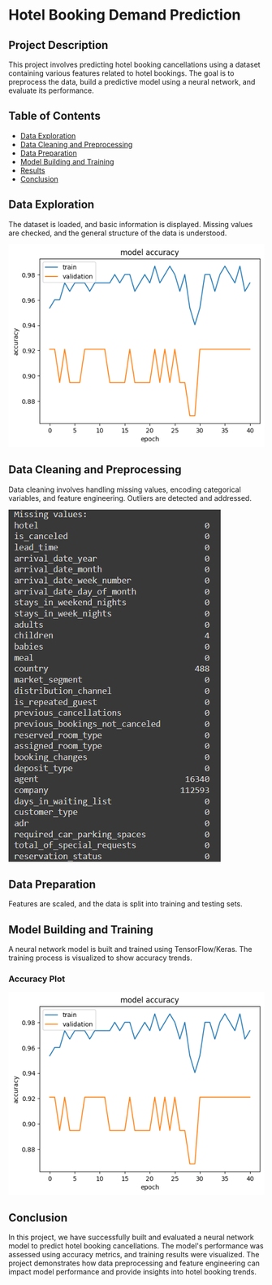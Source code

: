 # Hotel Booking Demand Prediction

## Project Description

This project involves predicting hotel booking cancellations using a dataset containing various features related to hotel bookings. The goal is to preprocess the data, build a predictive model using a neural network, and evaluate its performance.

## Table of Contents

- [Data Exploration](#data-exploration)
- [Data Cleaning and Preprocessing](#data-cleaning-and-preprocessing)
- [Data Preparation](#data-preparation)
- [Model Building and Training](#model-building-and-training)
- [Results](#results)
- [Conclusion](#conclusion)

## Data Exploration

The dataset is loaded, and basic information is displayed. Missing values are checked, and the general structure of the data is understood.

![Sample Data](images/acc.png)

## Data Cleaning and Preprocessing

Data cleaning involves handling missing values, encoding categorical variables, and feature engineering. Outliers are detected and addressed.

![Missing Values](images/missing.png)

## Data Preparation

Features are scaled, and the data is split into training and testing sets.

## Model Building and Training

A neural network model is built and trained using TensorFlow/Keras. The training process is visualized to show accuracy trends.

### Accuracy Plot

![Model Accuracy](images/acc.png)

## Conclusion

In this project, we have successfully built and evaluated a neural network model to predict hotel booking cancellations. The model's performance was assessed using accuracy metrics, and training results were visualized. The project demonstrates how data preprocessing and feature engineering can impact model performance and provide insights into hotel booking trends.
